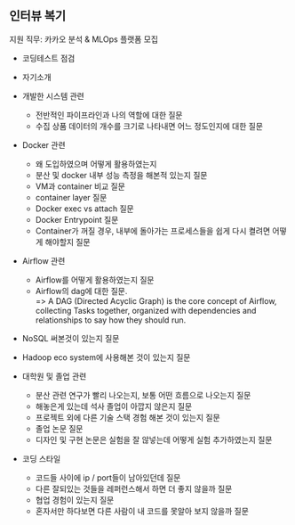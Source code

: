 ## 인터뷰 복기

지원 직무: 카카오 분석 & MLOps 플랫폼 모집 


- 코딩테스트 점검 
- 자기소개
- 개발한 시스템 관련
  - 전반적인 파이프라인과 나의 역할에 대한 질문
  - 수집 상품 데이터의 개수를 크기로 나타내면 어느 정도인지에 대한 질문

- Docker 관련
  - 왜 도입하였으며 어떻게 활용하였는지
  - 분산 및 docker 내부 성능 측정을 해본적 있는지 질문 
  - VM과 container 비교 질문
  - container layer 질문
  - Docker exec vs attach 질문
  - Docker Entrypoint 질문
  - Container가 꺼질 경우, 내부에 돌아가는 프로세스들을 쉽게 다시 켤려면 어떻게 해야할지 질문

- Airflow 관련
  - Airflow를 어떻게 활용하였는지 질문  
  - Airflow의 dag에 대한 질문.    
    => A DAG (Directed Acyclic Graph) is the core concept of Airflow, collecting Tasks together, organized with dependencies and relationships to say how they should run.

- NoSQL 써본것이 있는지 질문

- Hadoop eco system에 사용해본 것이 있는지 질문

- 대학원 및 졸업 관련
  - 분산 관련 연구가 빨리 나오는지, 보통 어떤 흐름으로 나오는지 질문
  - 해놓은게 있는데 석사 졸업이 아깝지 않은지 질문
  - 프로젝트 외에 다른 기술 스택 경험 해본 것이 있는지 질문
  - 졸업 논문 질문
  - 디자인 및 구현 논문은 실험을 잘 않넣는데 어떻게 실험 추가하였는지 질문  

- 코딩 스타일
  - 코드들 사이에 ip / port들이 남아있던데 질문
  - 다른 잘되있는 것들을 레퍼런스해서 하면 더 좋지 않을까 질문
  - 협업 경험이 있는지 질문
  - 혼자서만 하다보면 다른 사람이 내 코드를 못알아 보지 않을까 질문   
